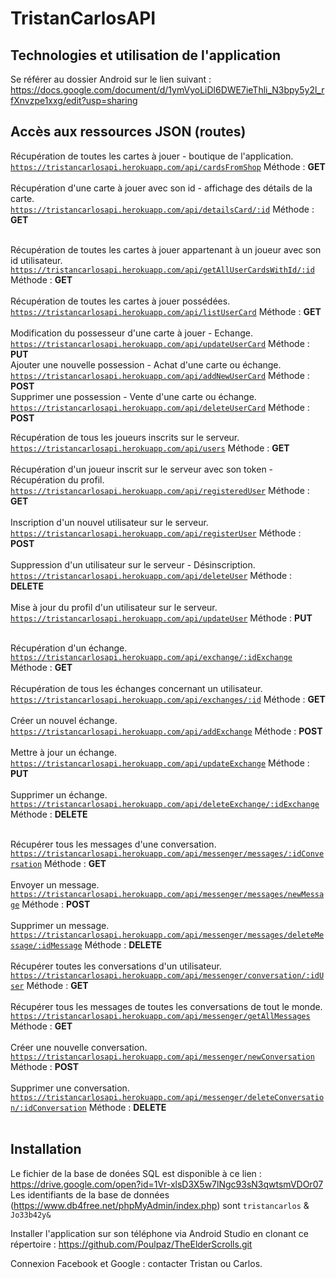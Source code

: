 # TristanCarlosAPI
## Technologies et utilisation de l'application
Se référer au dossier Android sur le lien suivant : https://docs.google.com/document/d/1ymVyoLiDl6DWE7ieThli_N3bpy5y2l_rfXnvzpe1xxg/edit?usp=sharing


## Accès aux ressources JSON (routes)

Récupération de toutes les cartes à jouer - boutique de l'application. </br>
<code>https://tristancarlosapi.herokuapp.com/api/cardsFromShop</code> Méthode : <b>GET</b></br></br>
Récupération d'une carte à jouer avec son id - affichage des détails de la carte.</br>
<code>https://tristancarlosapi.herokuapp.com/api/detailsCard/:id</code> Méthode : <b>GET</b></br></br>

Récupération de toutes les cartes à jouer appartenant à un joueur avec son id utilisateur.</br>
<code>https://tristancarlosapi.herokuapp.com/api/getAllUserCardsWithId/:id</code> Méthode : <b>GET</b></br></br>
Récupération de toutes les cartes à jouer possédées.</br>
<code>https://tristancarlosapi.herokuapp.com/api/listUserCard</code> Méthode : <b>GET</b></br></br>
Modification du possesseur d'une carte à jouer - Echange.</br>
<code>https://tristancarlosapi.herokuapp.com/api/updateUserCard</code> Méthode : <b>PUT</b></br>
Ajouter une nouvelle possession - Achat d'une carte ou échange.</br>
<code>https://tristancarlosapi.herokuapp.com/api/addNewUserCard</code> Méthode : <b>POST</b></br>
Supprimer une possession - Vente d'une carte ou échange.</br>
<code>https://tristancarlosapi.herokuapp.com/api/deleteUserCard</code> Méthode : <b>POST</b></br>

Récupération de tous les joueurs inscrits sur le serveur.</br>
<code>https://tristancarlosapi.herokuapp.com/api/users</code> Méthode : <b>GET</b></br></br>
Récupération d'un joueur inscrit sur le serveur avec son token - Récupération du profil.</br>
<code>https://tristancarlosapi.herokuapp.com/api/registeredUser</code> Méthode : <b>GET</b></br></br>
Inscription d'un nouvel utilisateur sur le serveur.</br>
<code>https://tristancarlosapi.herokuapp.com/api/registerUser</code> Méthode : <b>POST</b></br></br>
Suppression d'un utilisateur sur le serveur - Désinscription.</br>
<code>https://tristancarlosapi.herokuapp.com/api/deleteUser</code> Méthode : <b>DELETE</b></br></br>
Mise à jour du profil d'un utilisateur sur le serveur.</br>
<code>https://tristancarlosapi.herokuapp.com/api/updateUser</code> Méthode : <b>PUT</b></br></br>

Récupération d'un échange.</br>
<code>https://tristancarlosapi.herokuapp.com/api/exchange/:idExchange</code> Méthode : <b>GET</b></br></br>
Récupération de tous les échanges concernant un utilisateur.</br>
<code>https://tristancarlosapi.herokuapp.com/api/exchanges/:id</code> Méthode : <b>GET</b></br></br>
Créer un nouvel échange.</br>
<code>https://tristancarlosapi.herokuapp.com/api/addExchange</code> Méthode : <b>POST</b></br></br>
Mettre à jour un échange.</br>
<code>https://tristancarlosapi.herokuapp.com/api/updateExchange</code> Méthode : <b>PUT</b></br></br>
Supprimer un échange.</br>
<code>https://tristancarlosapi.herokuapp.com/api/deleteExchange/:idExchange</code> Méthode : <b>DELETE</b></br></br>

Récupérer tous les messages d'une conversation.</br>
<code>https://tristancarlosapi.herokuapp.com/api/messenger/messages/:idConversation</code> Méthode : <b>GET</b></br></br>
Envoyer un message.</br>
<code>https://tristancarlosapi.herokuapp.com/api/messenger/messages/newMessage</code> Méthode : <b>POST</b></br></br>
Supprimer un message.</br>
<code>https://tristancarlosapi.herokuapp.com/api/messenger/messages/deleteMessage/:idMessage</code> Méthode : <b>DELETE</b></br></br>
Récupérer toutes les conversations d'un utilisateur.</br>
<code>https://tristancarlosapi.herokuapp.com/api/messenger/conversation/:idUser</code> Méthode : <b>GET</b></br></br>
Récupérer tous les messages de toutes les conversations de tout le monde.</br>
<code>https://tristancarlosapi.herokuapp.com/api/messenger/getAllMessages</code> Méthode : <b>GET</b></br></br>
Créer une nouvelle conversation.</br>
<code>https://tristancarlosapi.herokuapp.com/api/messenger/newConversation</code> Méthode : <b>POST</b></br></br>
Supprimer une conversation.</br>
<code>https://tristancarlosapi.herokuapp.com/api/messenger/deleteConversation/:idConversation</code> Méthode : <b>DELETE</b></br></br>

## Installation

Le fichier de la base de donées SQL est disponible à ce lien : https://drive.google.com/open?id=1Vr-xlsD3X5w7lNgc93sN3qwtsmVDOr07<br />
Les identifiants de la base de données (https://www.db4free.net/phpMyAdmin/index.php) sont `tristancarlos` & `Jo33b42y&`

Installer l'application sur son téléphone via Android Studio en clonant ce répertoire : https://github.com/Poulpaz/TheElderScrolls.git

Connexion Facebook et Google : contacter Tristan ou Carlos.
